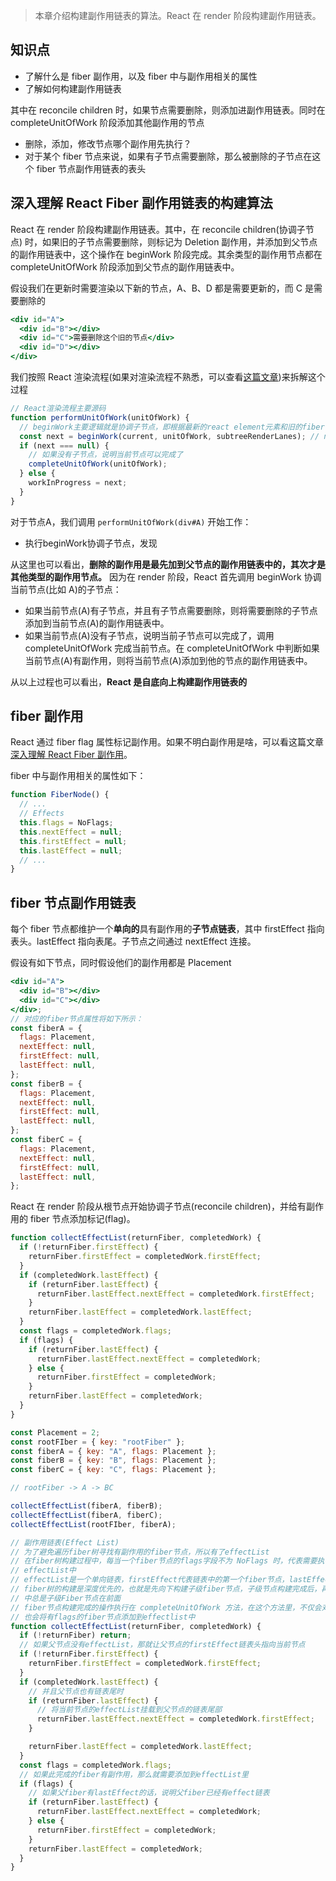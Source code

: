 > 本章介绍构建副作用链表的算法。React 在 render 阶段构建副作用链表。

## 知识点

- 了解什么是 fiber 副作用，以及 fiber 中与副作用相关的属性
- 了解如何构建副作用链表

其中在 reconcile children 时，如果节点需要删除，则添加进副作用链表。同时在 completeUnitOfWork 阶段添加其他副作用的节点

- 删除，添加，修改节点哪个副作用先执行？
- 对于某个 fiber 节点来说，如果有子节点需要删除，那么被删除的子节点在这个 fiber 节点副作用链表的表头

## 深入理解 React Fiber 副作用链表的构建算法

React 在 render 阶段构建副作用链表。其中，在 reconcile children(协调子节点) 时，如果旧的子节点需要删除，则标记为 Deletion 副作用，并添加到父节点的副作用链表中，这个操作在 beginWork 阶段完成。其余类型的副作用节点都在 completeUnitOfWork 阶段添加到父节点的副作用链表中。

假设我们在更新时需要渲染以下新的节点，A、B、D 都是需要更新的，而 C 是需要删除的

```jsx
<div id="A">
  <div id="B"></div>
  <div id="C">需要删除这个旧的节点</div>
  <div id="D"></div>
</div>
```

我们按照 React 渲染流程(如果对渲染流程不熟悉，可以查看[这篇文章](https://github.com/lizuncong/mini-react/blob/master/docs/render/%E6%B7%B1%E5%85%A5%E6%A6%82%E8%BF%B0%20React%E5%88%9D%E6%AC%A1%E6%B8%B2%E6%9F%93%E5%8F%8A%E7%8A%B6%E6%80%81%E6%9B%B4%E6%96%B0%E4%B8%BB%E6%B5%81%E7%A8%8B.md))来拆解这个过程

```js
// React渲染流程主要源码
function performUnitOfWork(unitOfWork) {
  // beginWork主要逻辑就是协调子节点，即根据最新的react element元素和旧的fiber节点进行对比
  const next = beginWork(current, unitOfWork, subtreeRenderLanes); // next 就是当前节点unitOfWork的子节点
  if (next === null) {
    // 如果没有子节点，说明当前节点可以完成了
    completeUnitOfWork(unitOfWork);
  } else {
    workInProgress = next;
  }
}
```

对于节点A，我们调用 `performUnitOfWork(div#A)` 开始工作：
- 执行beginWork协调子节点，发现

从这里也可以看出，**删除的副作用是最先加到父节点的副作用链表中的，其次才是其他类型的副作用节点。** 因为在 render 阶段，React 首先调用 beginWork 协调当前节点(比如 A)的子节点：

- 如果当前节点(A)有子节点，并且有子节点需要删除，则将需要删除的子节点添加到当前节点(A)的副作用链表中。
- 如果当前节点(A)没有子节点，说明当前子节点可以完成了，调用 completeUnitOfWork 完成当前节点。在 completeUnitOfWork 中判断如果当前节点(A)有副作用，则将当前节点(A)添加到他的节点的副作用链表中。

从以上过程也可以看出，**React 是自底向上构建副作用链表的**

## fiber 副作用

React 通过 fiber flag 属性标记副作用。如果不明白副作用是啥，可以看这篇文章[深入理解 React Fiber 副作用](https://github.com/lizuncong/mini-react/blob/master/docs/fiber/%E7%9B%98%E7%82%B9fiber%E4%B8%AD%E5%B8%B8%E8%A7%81%E7%9A%84%E5%89%AF%E4%BD%9C%E7%94%A8%E6%A0%87%E5%BF%97flags.md)。

fiber 中与副作用相关的属性如下：

```js
function FiberNode() {
  // ...
  // Effects
  this.flags = NoFlags;
  this.nextEffect = null;
  this.firstEffect = null;
  this.lastEffect = null;
  // ...
}
```

## fiber 节点副作用链表

每个 fiber 节点都维护一个**单向的**具有副作用的**子节点链表**，其中 firstEffect 指向表头。lastEffect 指向表尾。子节点之间通过 nextEffect 连接。

假设有如下节点，同时假设他们的副作用都是 Placement

```jsx
<div id="A">
  <div id="B"></div>
  <div id="C"></div>
</div>;
// 对应的fiber节点属性将如下所示：
const fiberA = {
  flags: Placement,
  nextEffect: null,
  firstEffect: null,
  lastEffect: null,
};
const fiberB = {
  flags: Placement,
  nextEffect: null,
  firstEffect: null,
  lastEffect: null,
};
const fiberC = {
  flags: Placement,
  nextEffect: null,
  firstEffect: null,
  lastEffect: null,
};
```

React 在 render 阶段从根节点开始协调子节点(reconcile children)，并给有副作用的 fiber 节点添加标记(flag)。

```js
function collectEffectList(returnFiber, completedWork) {
  if (!returnFiber.firstEffect) {
    returnFiber.firstEffect = completedWork.firstEffect;
  }
  if (completedWork.lastEffect) {
    if (returnFiber.lastEffect) {
      returnFiber.lastEffect.nextEffect = completedWork.firstEffect;
    }
    returnFiber.lastEffect = completedWork.lastEffect;
  }
  const flags = completedWork.flags;
  if (flags) {
    if (returnFiber.lastEffect) {
      returnFiber.lastEffect.nextEffect = completedWork;
    } else {
      returnFiber.firstEffect = completedWork;
    }
    returnFiber.lastEffect = completedWork;
  }
}

const Placement = 2;
const rootFIber = { key: "rootFiber" };
const fiberA = { key: "A", flags: Placement };
const fiberB = { key: "B", flags: Placement };
const fiberC = { key: "C", flags: Placement };

// rootFiber -> A -> BC

collectEffectList(fiberA, fiberB);
collectEffectList(fiberA, fiberC);
collectEffectList(rootFIber, fiberA);
```

```js
// 副作用链表(Effect List)
// 为了避免遍历fiber树寻找有副作用的fiber节点，所以有了effectList
// 在fiber树构建过程中，每当一个fiber节点的flags字段不为 NoFlags 时，代表需要执行副作用，就把该fiber节点添加到
// effectList中
// effectList是一个单向链表，firstEffect代表链表中的第一个fiber节点，lastEffect代表链表中的最后一个fiber节点
// fiber树的构建是深度优先的，也就是先向下构建子级fiber节点，子级节点构建完成后，再向上构建父级Fiber节点，所以effectList
// 中总是子级Fiber节点在前面
// fiber节点构建完成的操作执行在 completeUnitOfWork 方法，在这个方法里，不仅会对节点完成构建，
// 也会将有flags的fiber节点添加到effectlist中
function collectEffectList(returnFiber, completedWork) {
  if (!returnFiber) return;
  // 如果父节点没有effectList，那就让父节点的firstEffect链表头指向当前节点
  if (!returnFiber.firstEffect) {
    returnFiber.firstEffect = completedWork.firstEffect;
  }
  if (completedWork.lastEffect) {
    // 并且父节点也有链表尾时
    if (returnFiber.lastEffect) {
      // 将当前节点的effectList挂载到父节点的链表尾部
      returnFiber.lastEffect.nextEffect = completedWork.firstEffect;
    }

    returnFiber.lastEffect = completedWork.lastEffect;
  }
  const flags = completedWork.flags;
  // 如果此完成的fiber有副作用，那么就需要添加到effectList里
  if (flags) {
    // 如果父fiber有lastEffect的话，说明父fiber已经有effect链表
    if (returnFiber.lastEffect) {
      returnFiber.lastEffect.nextEffect = completedWork;
    } else {
      returnFiber.firstEffect = completedWork;
    }
    returnFiber.lastEffect = completedWork;
  }
}
```
